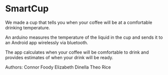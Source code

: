 SmartCup
========

We made a cup that tells you when your coffee will be at a comfortable drinking temperature. 

An arduino measures the temperature of the liquid in the cup and sends it to an Android app wirelessly via bluetooth. 

The app calculates when your coffee will be comfortable to drink and provides estimates of when your drink will be ready. 

Authors: 
Connor Foody
Elizabeth Dinella
Theo Rice
